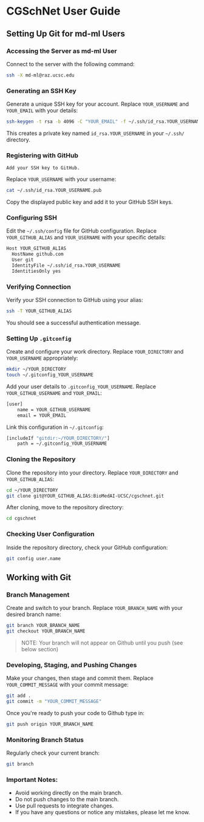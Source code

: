 # CGSchNet User Guide

## Setting Up Git for md-ml Users

### Accessing the Server as md-ml User

Connect to the server with the following command:
```bash
ssh -X md-ml@raz.ucsc.edu
```

### Generating an SSH Key

Generate a unique SSH key for your account. Replace `YOUR_USERNAME` and `YOUR_EMAIL` with your details:
```bash
ssh-keygen -t rsa -b 4096 -C "YOUR_EMAIL" -f ~/.ssh/id_rsa.YOUR_USERNAME
```
This creates a private key named `id_rsa.YOUR_USERNAME` in your `~/.ssh/` directory.

### Registering with GitHub

``Add your SSH key to GitHub. `` 

Replace `YOUR_USERNAME` with your username:
```bash
cat ~/.ssh/id_rsa.YOUR_USERNAME.pub
```
Copy the displayed public key and add it to your GitHub SSH keys.

### Configuring SSH

Edit the `~/.ssh/config` file for GitHub configuration. Replace `YOUR_GITHUB_ALIAS` and `YOUR_USERNAME` with your specific details:
```bash
Host YOUR_GITHUB_ALIAS
  HostName github.com
  User git
  IdentityFile ~/.ssh/id_rsa.YOUR_USERNAME
  IdentitiesOnly yes
```

### Verifying Connection

Verify your SSH connection to GitHub using your alias:
```bash
ssh -T YOUR_GITHUB_ALIAS
```
You should see a successful authentication message.

### Setting Up `.gitconfig`

Create and configure your work directory. Replace `YOUR_DIRECTORY` and `YOUR_USERNAME` appropriately:
```bash
mkdir ~/YOUR_DIRECTORY
touch ~/.gitconfig_YOUR_USERNAME
```
Add your user details to `.gitconfig_YOUR_USERNAME`. Replace `YOUR_GITHUB_USERNAME` and `YOUR_EMAIL`:
```bash
[user]
    name = YOUR_GITHUB_USERNAME
    email = YOUR_EMAIL
```
Link this configuration in `~/.gitconfig`:
```bash
[includeIf "gitdir:~/YOUR_DIRECTORY/"]
    path = ~/.gitconfig_YOUR_USERNAME
```

### Cloning the Repository

Clone the repository into your directory. Replace `YOUR_DIRECTORY` and `YOUR_GITHUB_ALIAS`:
```bash
cd ~/YOUR_DIRECTORY
git clone git@YOUR_GITHUB_ALIAS:BioMedAI-UCSC/cgschnet.git
```

After cloning, move to the repository directory:
```bash
cd cgschnet
```
### Checking User Configuration

Inside the repository directory, check your GitHub configuration:
```bash
git config user.name
```

## Working with Git

### Branch Management

Create and switch to your branch. Replace `YOUR_BRANCH_NAME` with your desired branch name:
```bash
git branch YOUR_BRANCH_NAME
git checkout YOUR_BRANCH_NAME
```
> NOTE: Your branch will not appear on Github until you push (see below section)

### Developing, Staging, and Pushing Changes

Make your changes, then stage and commit them. Replace `YOUR_COMMIT_MESSAGE` with your commit message:
```bash
git add .
git commit -m "YOUR_COMMIT_MESSAGE"
```

Once you're ready to push your code to Github type in:
```bash
git push origin YOUR_BRANCH_NAME
```

### Monitoring Branch Status

Regularly check your current branch:
```bash
git branch
```

### Important Notes:

- Avoid working directly on the main branch.
- Do not push changes to the main branch.
- Use pull requests to integrate changes.
- If you have any questions or notice any mistakes, please let me know. 
